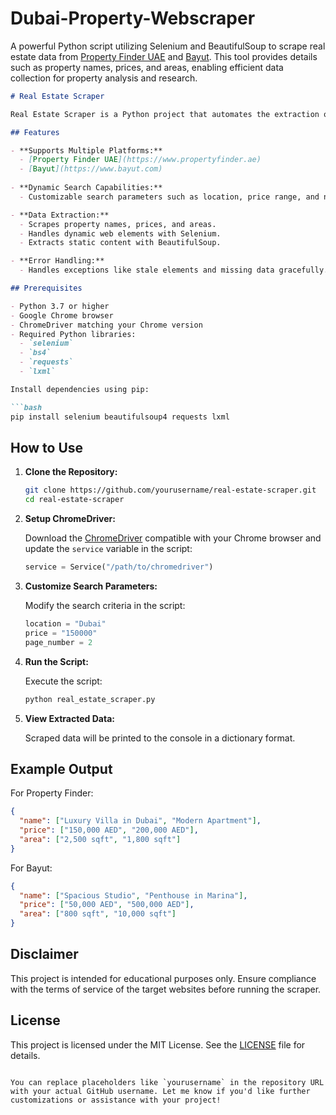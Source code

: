 # Dubai-Property-Webscraper
A powerful Python script utilizing Selenium and BeautifulSoup to scrape real estate data from [Property Finder UAE](https://www.propertyfinder.ae) and [Bayut](https://www.bayut.com). This tool provides details such as property names, prices, and areas, enabling efficient data collection for property analysis and research.  


```markdown
# Real Estate Scraper

Real Estate Scraper is a Python project that automates the extraction of property details from leading real estate websites like Property Finder and Bayut. This script uses **Selenium** for dynamic content handling and **BeautifulSoup** for efficient parsing of static web pages.

## Features

- **Supports Multiple Platforms:** 
  - [Property Finder UAE](https://www.propertyfinder.ae)
  - [Bayut](https://www.bayut.com)
  
- **Dynamic Search Capabilities:**
  - Customizable search parameters such as location, price range, and number of bedrooms.

- **Data Extraction:**
  - Scrapes property names, prices, and areas.
  - Handles dynamic web elements with Selenium.
  - Extracts static content with BeautifulSoup.

- **Error Handling:**
  - Handles exceptions like stale elements and missing data gracefully.

## Prerequisites

- Python 3.7 or higher
- Google Chrome browser
- ChromeDriver matching your Chrome version
- Required Python libraries:
  - `selenium`
  - `bs4`
  - `requests`
  - `lxml`

Install dependencies using pip:

```bash
pip install selenium beautifulsoup4 requests lxml
```

## How to Use

1. **Clone the Repository:**

   ```bash
   git clone https://github.com/yourusername/real-estate-scraper.git
   cd real-estate-scraper
   ```

2. **Setup ChromeDriver:**

   Download the [ChromeDriver](https://chromedriver.chromium.org/) compatible with your Chrome browser and update the `service` variable in the script:

   ```python
   service = Service("/path/to/chromedriver")
   ```

3. **Customize Search Parameters:**

   Modify the search criteria in the script:

   ```python
   location = "Dubai"
   price = "150000"
   page_number = 2
   ```

4. **Run the Script:**

   Execute the script:

   ```bash
   python real_estate_scraper.py
   ```

5. **View Extracted Data:**

   Scraped data will be printed to the console in a dictionary format.

## Example Output

For Property Finder:

```json
{
  "name": ["Luxury Villa in Dubai", "Modern Apartment"],
  "price": ["150,000 AED", "200,000 AED"],
  "area": ["2,500 sqft", "1,800 sqft"]
}
```

For Bayut:

```json
{
  "name": ["Spacious Studio", "Penthouse in Marina"],
  "price": ["50,000 AED", "500,000 AED"],
  "area": ["800 sqft", "10,000 sqft"]
}
```

## Disclaimer

This project is intended for educational purposes only. Ensure compliance with the terms of service of the target websites before running the scraper.

## License

This project is licensed under the MIT License. See the [LICENSE](LICENSE) file for details.
```

You can replace placeholders like `yourusername` in the repository URL with your actual GitHub username. Let me know if you'd like further customizations or assistance with your project!
